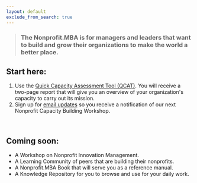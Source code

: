 ```yaml
---
layout: default
exclude_from_search: true
---
```


> ### The Nonprofit.MBA is for managers and leaders that want to build and grow their organizations to make the world a better place.

## Start here:

1. Use the [Quick Capacity Assessment Tool (QCAT)](https://forms.gle/3Ad8Ly7Xc82i5nR78). You will receive a two-page report that will give you an overview of your organization's capacity to carry out its mission. 
2. Sign up for [email updates](/signup) so you receive a notification of our next Nonprofit Capacity Building Workshop.

<br/>

## Coming soon: 

* A Workshop on Nonprofit Innovation Management.
* A Learning Community of peers that are building their nonprofits. 
* A Nonprofit.MBA Book that will serve you as a reference manual.
* A Knowledge Repository for you to browse and use for your daily work.



